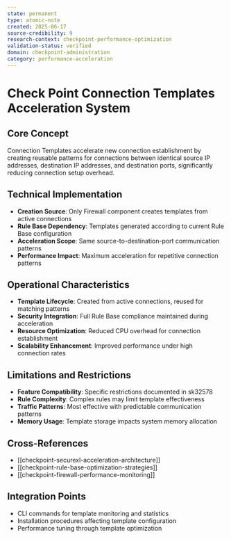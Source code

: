 ```yaml
---
state: permanent
type: atomic-note
created: 2025-06-17
source-credibility: 9
research-context: checkpoint-performance-optimization
validation-status: verified
domain: checkpoint-administration
category: performance-acceleration
---
```


# Check Point Connection Templates Acceleration System

## Core Concept
Connection Templates accelerate new connection establishment by creating reusable patterns for connections between identical source IP addresses, destination IP addresses, and destination ports, significantly reducing connection setup overhead.

## Technical Implementation
- **Creation Source**: Only Firewall component creates templates from active connections
- **Rule Base Dependency**: Templates generated according to current Rule Base configuration
- **Acceleration Scope**: Same source-to-destination-port communication patterns
- **Performance Impact**: Maximum acceleration for repetitive connection patterns

## Operational Characteristics
- **Template Lifecycle**: Created from active connections, reused for matching patterns
- **Security Integration**: Full Rule Base compliance maintained during acceleration
- **Resource Optimization**: Reduced CPU overhead for connection establishment
- **Scalability Enhancement**: Improved performance under high connection rates

## Limitations and Restrictions
- **Feature Compatibility**: Specific restrictions documented in sk32578
- **Rule Complexity**: Complex rules may limit template effectiveness
- **Traffic Patterns**: Most effective with predictable communication patterns
- **Memory Usage**: Template storage impacts system memory allocation

## Cross-References
- [[checkpoint-securexl-acceleration-architecture]]
- [[checkpoint-rule-base-optimization-strategies]]
- [[checkpoint-firewall-performance-monitoring]]

## Integration Points
- CLI commands for template monitoring and statistics
- Installation procedures affecting template configuration
- Performance tuning through template optimization